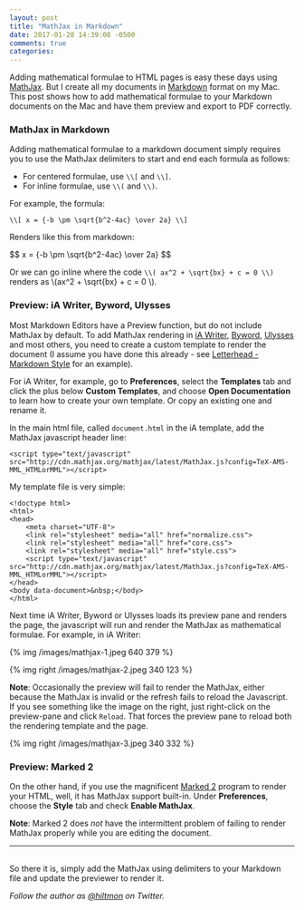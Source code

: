 ```yaml
---
layout: post
title: "MathJax in Markdown"
date: 2017-01-28 14:39:08 -0500
comments: true
categories: 
---
```


Adding mathematical formulae to HTML pages is easy these days using [MathJax](https://www.mathjax.org). But I create all my documents in [Markdown](http://hiltmon.com/blog/categories/markdown/) format on my Mac. This post shows how to add mathematical formulae to your Markdown documents on the Mac and have them preview and export to PDF correctly.

### MathJax in Markdown

Adding mathematical formulae to a markdown document simply requires you to use the MathJax delimiters to start and end each formula as follows:

- For centered formulae, use `\\[` and `\\]`.
- For inline formulae, use `\\(` and `\\)`.

For example, the formula:

    \\[ x = {-b \pm \sqrt{b^2-4ac} \over 2a} \\]

Renders like this from markdown:

<div>$$ x = {-b \pm \sqrt{b^2-4ac} \over 2a} $$</div>

Or we can go inline where the code `\\( ax^2 + \sqrt{bx} + c = 0 \\)` renders as <span>\\(ax\^2 + \sqrt{bx} + c = 0 \\)</span>.

### Preview: iA Writer, Byword, Ulysses

Most Markdown Editors have a Preview function, but do not include MathJax by default. To add MathJax rendering in [iA Writer](https://ia.net/writer/), [Byword](https://www.bywordapp.com), [Ulysses](https://ulyssesapp.com) and most others, you need to create a custom template to render the document (I assume you have done this already - see [Letterhead - Markdown Style](http://hiltmon.com/blog/2013/05/23/letterhead-markdown-style/) for an example).

For iA Writer, for example, go to **Preferences**, select the **Templates** tab and click the plus below **Custom Templates**, and choose **Open Documentation** to learn how to create your own template. Or copy an existing one and rename it.

In the main html file, called `document.html` in the iA template, add the MathJax javascript header line:

    <script type="text/javascript" src="http://cdn.mathjax.org/mathjax/latest/MathJax.js?config=TeX-AMS-MML_HTMLorMML"></script>

My template file is very simple:

    <!doctype html>
    <html>
    <head>
    	<meta charset="UTF-8">
        <link rel="stylesheet" media="all" href="normalize.css">
        <link rel="stylesheet" media="all" href="core.css">
    	<link rel="stylesheet" media="all" href="style.css">
    	<script type="text/javascript" src="http://cdn.mathjax.org/mathjax/latest/MathJax.js?config=TeX-AMS-MML_HTMLorMML"></script>
    </head>
    <body data-document>&nbsp;</body>
    </html>

Next time iA Writer, Byword or Ulysses loads its preview pane and renders the page, the javascript will run and render the MathJax as mathematical formulae. For example, in iA Writer:

{% img /images/mathjax-1.jpeg 640 379 %}

{% img right /images/mathjax-2.jpeg 340 123 %}

**Note**: Occasionally the preview will fail to render the MathJax, either because the MathJax is invalid or the refresh fails to reload the Javascript. If you see something like the image on the right, just right-click on the preview-pane and click `Reload`. That forces the preview pane to reload both the rendering template and the page.

{% img right /images/mathjax-3.jpeg 340 332 %}

### Preview: Marked 2

On the other hand, if you use the magnificent [Marked 2](http://marked2app.com) program to render your HTML, well, it has MathJax support built-in. Under **Preferences**, choose the **Style** tab and check **Enable MathJax**. 

**Note**: Marked 2 does *not* have the intermittent problem of failing to render MathJax properly while you are editing the document.

---
<br/>
So there it is, simply add the MathJax using delimiters to your Markdown file and update the previewer to render it.

*Follow the author as [@hiltmon](http://twitter.com/hiltmon) on Twitter.*
